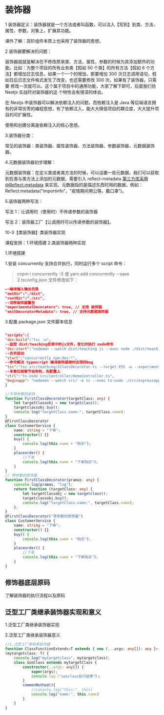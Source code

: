 # 装饰器

1 装饰器定义：装饰器就是一个方法或者叫函数，可以注入【写到】到类、方法、属性、参数，对象上，扩展其功能。

课外了解：高阶组件本质上也采用了装饰器的思想。

2 装饰器要解决的问题：

装饰器就就是解决在不修改原来类、方法，属性，参数的时候为其添加额外的功能。比如：为整个项目的所有业务类【假如 50 个类】的所有方法【假如 6 个方法】都增加日志信息，如果一个一个的增加，那要增加
300 次日志调用语句，假如日后日志文件格式发生了改变，也还需要修改 300 次。如果有了装饰器，只需要
修改一次就可以。这个属于项目中的通用功能，大家了解下即可，后面我们仿 Nestjs 实战时对装饰器的这
个特性会有很深的体会。

在 Nestjs 中装饰器可以解决依赖注入的问题，而依赖注入是 Java 等后端语言拥有的非常优秀的编程思想，有了依赖注入，能大大降低项目的耦合度，大大提升项目的可扩展性。

使用和创建分离是依赖注入的核心思想。

3.装饰器分类：

常见的装饰器：类装饰器、属性装饰器、方法装饰器、参数装饰器，元数据装饰器。

4.元数据装饰器初步理解：

元数据装饰器：在定义类或者类方法的时候，可以设置一些元数据，我们可以获取到在类与类方法上添加的元数据，需要引入 reflect-metadata 第三方库采用@Reflect.metadata 来实现。元数据指的是描述东西时用的数据，例如：Reflect.metadata("importinfo”，"疫情期间用公筷，戴口罩”)。

5.装饰器两种写法：

写法 1：让调用时（使用时）不传递参数的装饰器

写法 2：装饰器工厂【让调用时可以传递参数的装饰器】。

10-3【类装饰器】类装饰器实现

课程安排：1.环境搭建 2.类装饰器两种实现

1.环境撘建

1.安装 concurrently 支持合并执行，同时运行多个 script 命令：

> cnpm i concurrently -S 或 yarn add concurrently --save
> 2.tsconfig.json 文件修改如下：

```json
—-编译输入输出目录
"outDir":"./dist",
"rootDir":"./src",
--消除装饰器警告
"experimentalDecorators": true, // 支持 装饰器
"emitDecoratorMetadata": true, // 支持元数据装饰器
```

3.配置 package.json 文件脚本信息

```json

"scripts":{
"dev:build":"tsc -w",
--监控 dist/teaching目录中的js文件，变化时执行 node命令
"dev:start":"nodemon --watch dist/teaching js --exec node ./dist/teaching/1classDecorator.js",
--合并启动
"start":"concurrently npm:dev:*",
--命令解决 typescript 编译装饰器类时出现的bug
"tsc":"tsc src/teaching/1ClassDecorator.ts --target ES5 -w --experimentalDecorators",
--本章后面章节会用到，先配置上
"ctrl":"ts-node src/controller/HomeController.ts",
"beginapp": "nodemon --watch src/ -e ts --exec ts-node ./src/expressapp.ts",
}
```

```ts
//不带参数的装饰
function FirstClassDecorator(targetClass: any) {
	let targetClassobj = new targetclass();
	targetclassobj.buy();
	console.log("targetClass.name:", targetClass.name);
}
@FirstClassDecorator
class CustomerService {
	name: string = "下单";
	constructor() {}
	buy() {
		console.log(this.name + "购买");
	}
	placeorder() {
		//下单
		console.log(this.name + "下单购买");
	}
}
// 带参数的修饰器
function FirstClassDecorator(pramas: any) {
	console.log(pramas, "log");
	return function (targetClass: any) {
		let targetClassobj = new targetclass();
		targetclassobj.buy();
		console.log("targetClass.name:", targetClass.name);
	};
}
@FirstClassDecorator("带参数的修饰器")
class CustomerService {
	name: string = "下单";
	constructor() {}
	buy() {
		console.log(this.name + "购买");
	}
	placeorder() {
		//下单
		console.log(this.name + "下单购买");
	}
}
```

## 修饰器底层原码

了解装饰器的执行流程以及原码

## 泛型工厂类继承装饰器实现和意义

1.泛型工厂类继承装饰器实现

2.泛型工厂类继承装饰器意义

```ts
//1.泛型工厂类继承装饰器
function ClassFunctionExtends<T extends { new (...args: any[]): any }>
(mytargetclass: T) {
    console.log("mytargetclass", mytargetclass);
    class SonClass extends mytargetClass {
        constructor(..args: any[]) {
            super(args);
            console.log（"sonclass执行结束"）；
        }
        commonMethod(){
            //console.log("this:", this)
            console.log("name:", this.name)
        }
    }
}
```
